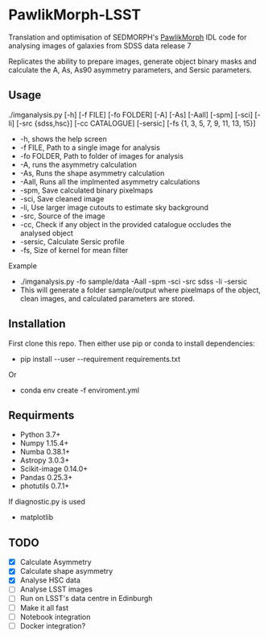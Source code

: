 # PawlikMorph-LSST
Translation and optimisation of SEDMORPH's [PawlikMorph](https://github.com/SEDMORPH/PawlikMorph) IDL code for analysing images of galaxies from SDSS data release 7

Replicates the ability to prepare images, generate object binary masks and calculate the A, As, As90 asymmetry parameters, and Sersic parameters.

## Usage

./imganalysis.py [-h] [-f FILE] [-fo FOLDER] [-A] [-As] [-Aall] [-spm] [-sci] [-li] [-src {sdss,hsc}] [-cc CATALOGUE] [-sersic] [-fs {1, 3, 5, 7, 9, 11, 13, 15}]


 - -h, shows the help screen
 - -f FILE, Path to a single image for analysis
 - -fo FOLDER, Path to folder of images for analysis
 - -A, runs the asymmetry calculation
 - -As, Runs the shape asymmetry calculation
 - -Aall, Runs all the implmented asymmetry calculations
 - -spm, Save calculated binary pixelmaps
 - -sci, Save cleaned image
 - -li, Use larger image cutouts to estimate sky background
 - -src, Source of the image
 - -cc, Check if any object in the provided catalogue occludes the analysed object
 - -sersic, Calculate Sersic profile
 - -fs, Size of kernel for mean filter
 
 Example
  - ./imganalysis.py -fo sample/data -Aall -spm -sci -src sdss -li -sersic
  - This will generate a folder sample/output where pixelmaps of the object, clean images, and calculated parameters are stored.

## Installation

First clone this repo. Then either use pip or conda to install dependencies:
  - pip install --user --requirement requirements.txt
  
  Or
  - conda env create -f enviroment.yml

## Requirments
 - Python 3.7+
 - Numpy 1.15.4+
 - Numba 0.38.1+
 - Astropy 3.0.3+
 - Scikit-image 0.14.0+
 - Pandas 0.25.3+
 - photutils 0.7.1+
 
 If diagnostic.py is used 
 - matplotlib
 
 ## TODO
  - [x] Calculate Asymmetry
  - [x] Calculate shape asymmetry
  - [x] Analyse HSC data
  - [ ] Analyse LSST images
  - [ ] Run on LSST's data centre in Edinburgh
  - [ ] Make it all fast
  - [ ] Notebook integration
  - [ ] Docker integration?
